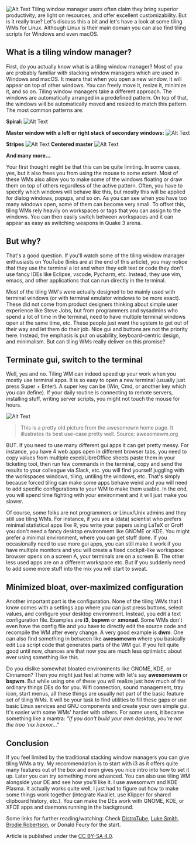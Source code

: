 ![Alt Text](https://dev-to-uploads.s3.amazonaws.com/uploads/articles/vylznbda0cy1qssqskea.png)
Tiling window manager users often claim they bring superior productivity, are light on resources, and offer excellent customizability. But is it really true? Let's discuss this a bit and let's have a look at some tiling WMs for Linux. Although Linux is their main domain you can also find tiling scripts for Windows and even macOS.

## What is a tiling window manager?
First, do you actually know what is a tiling window manager? Most of you are probably familiar with stacking window managers which are used in Windows and macOS. It means that when you open a new window, it will appear on top of other windows. You can freely move it, resize it, minimize it, and so on. Tiling window managers take a different approach. The windows are automatically arranged in a predefined pattern. On top of that, the windows will be automatically moved and resized to match this pattern. The most common patterns are:

**Spiral:**
![Alt Text](https://dev-to-uploads.s3.amazonaws.com/uploads/articles/snogmbpzd5ov0hgmt2l0.png)

**Master window with a left or right stack of secondary windows:**
![Alt Text](https://dev-to-uploads.s3.amazonaws.com/uploads/articles/7il223vsm1srpujys3pk.png)

**Stripes**
![Alt Text](https://dev-to-uploads.s3.amazonaws.com/uploads/articles/f2g2vls6mpw39zbairv7.png)
**Centered master**
![Alt Text](https://dev-to-uploads.s3.amazonaws.com/uploads/articles/rfw1f97t158a19uuwe0g.png)

**And many more...**


Your first thought might be that this can be quite limiting. In some cases, yes, but it also frees you from using the mouse to some extent. Most of these WMs also allow you to make some of the windows floating or draw them on top of others regardless of the active pattern. Often, you have to specify which windows will behave like this, but mostly this will be applied for dialog windows, popups, and so on. As you can see when you have too many windows open, some of them can become very small. To offset this, tiling WMs rely heavily on workspaces or tags that you can assign to the windows. You can then easily switch between workspaces and it can appear as easy as switching weapons in Quake 3 arena.

## But why?
That's a good question. If you'll watch some of the tiling window manager enthusiasts on YouTube (links are at the end of this article), you may notice that they use the terminal a lot and when they edit text or code they don't use fancy IDEs like Eclipse, vscode, Pycharm, etc. Instead, they use vim, emacs, and other applications that can run directly in the terminal.

Most of the tiling WM's were actually designed to be mainly used with terminal windows (or with terminal emulator windows to be more exact). These did not come from product designers thinking about simple user experience like Steve Jobs, but from programmers and sysadmins who spend a lot of time in the terminal, need to have multiple terminal windows open at the same time, etc. These people just want the system to get out of their way and let them do their job. Nice gui and buttons are not the priority here. Instead, the emphasis is put on usability, keyboard-centric design, and minimalism. But can tiling WMs really deliver on this promise?

## Terminate gui, switch to the terminal
Well, yes and no. Tiling WM can indeed speed up your work when you mostly use terminal apps. It is so easy to open a new terminal (usually just press Super + Enter). A super key can be (Win, Cmd, or another key which you can define). If your daily routine is connecting to remote servers, installing stuff, writing server scripts, you might not touch the mouse for hours.


![Alt Text](https://dev-to-uploads.s3.amazonaws.com/uploads/articles/w5utoeupani412wz0a5l.png)
> This is a pretty old picture from the awesomewm home page. It illustrates its best use-case pretty well. Source: awesomewm.org

BUT. If you need to use many different gui apps it can get pretty messy. For instance, you have 4 web apps open in different browser tabs, you need to copy values from multiple excel/LibreOffice sheets paste them in your ticketing tool, then run few commands in the terminal, copy and send the results to your colleague via Slack, etc. you will find yourself juggling with the workspaces windows, tiling, untiling the windows, etc. That's simply because forced tiling can make some apps behave weird and you will need to add specific configurations to your WM to make them usable. In the end, you will spend time fighting with your environment and it will just make you slower.

Of course, some folks are not programmers or Linux/Unix admins and they still use tiling WMs. For instance, if you are a (data) scientist who prefers minimal statistical apps like R, you write your papers using LaTeX or Groff you don't need a fancy desktop environment like GNOME or KDE. You might prefer a minimal environment, where you can get stuff done. If you occasionally need to use more gui apps, you can still make it work if you have multiple monitors and you will create a fixed cockpit-like workspace: browser opens on a screen A, your terminals are on a screen B. The other less used apps are on a different workspace etc. But if you suddenly need to add some more stuff into the mix you will start to sweat.

## Minimized bloat, over-maximized configuration
Another important part is the configuration. None of the tiling WMs that I know comes with a settings app where you can just press buttons, select values, and configure your desktop environment. Instead, you edit a text configuration file. Examples are **i3**, **bspwm** or **xmonad**. Some WMs don't even have the config file and you have to directly edit the source code and recompile the WM after every change. A very good example is **dwm**. One can also find something in between like **awesomewm** where you basically edit Lua script code that generates parts of the WM gui. If you felt quite good until now, chances are that now you are much less optimistic about ever using something like this.

Do you dislike somewhat bloated environments like GNOME, KDE, or Cinnamon? Then you might just feel at home with let's say **awesomewm** or **bspwm**. But while using one of these you will realize just how much of the ordinary things DEs do for you. Wifi connection, sound management, tray icon, start menus, all these things are usually not part of the basic feature set of tiling WMs. It will be your task to find utilities to fill these gaps or use basic Linux services and GNU components and create your own simple gui. It's easier with some WMs' harder with others. For some users, it became something like a mantra: *"If you don't build your own desktop, you're not the troo 'nix haxxor..."*


## Conclusion
If you feel limited by the traditional stacking window managers you can give tiling WMs a try. My recommendation is to start with i3 as it offers quite many features out of the box and even gives you nice intro into how to set it up. Later you can try something more advanced. You can also use tiling WM alongside your DE and see how you'll like it. I use awesomwm and KDE Plasma. It actually works quite well, I just had to figure out how to make some things work together (integrate Kwallet, use Klipper for shared clipboard history, etc.). You can make the DEs work with GNOME, KDE, or XFCE apps and daemons running in the background.

Some links for further reading/watching:
Check [DistroTube](https://www.youtube.com/channel/UCVls1GmFKf6WlTraIb_IaJg), [Luke Smith](https://www.youtube.com/channel/UC2eYFnH61tmytImy1mTYvhA), [Brodie Robertson](https://www.youtube.com/user/OmegaDungeon), or Donald Feury for the start.

Article is published under the [CC BY-SA 4.0](https://creativecommons.org/licenses/by-sa/4.0/).

